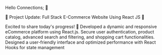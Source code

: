 Hello Connections; 🌻 

🚀 Project Update: Full Stack E-Commerce Website Using React JS 🚀

Excited to share today's progress! 🎉
Developed a dynamic and responsive eCommerce platform using React.js.
Secure user authentication, product catalog, advanced search and filtering, and shopping cart functionalities.
Designed a user-friendly interface and optimized performance with React Hooks for state management

